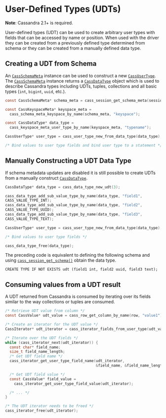 # User-Defined Types (UDTs)

**Note**: Cassandra 2.1+ is required.

User-defined types (UDT) can be used to create arbitrary user types with fields
that can be accessed by name or position. When used with the driver they can be
created from a previously defined type determined from schema or they can be
created from a manually defined data type.

## Creating a UDT from Schema

An [`CassSchemaMeta`] instance can be used to construct a new [`CassUserType`]. The
[`CassSchemaMeta`] instance returns a [`CassDataType`] object which is used to
describe Cassandra types including UDTs, tuples, collections and all basic types
(`int`, `bigint`, `uuid`, etc.).

```c
const CassSchemaMeta* schema_meta = cass_session_get_schema_meta(session);

const CassKeyspaceMeta* keyspace_meta =
  cass_schema_meta_keyspace_by_name(schema_meta, "keyspace");

const CassDataType* data_type =
  cass_keyspace_meta_user_type_by_name(keyspace_meta, "typename");

CassUserType* user_type = cass_user_type_new_from_data_type(data_type);

/* Bind values to user type fields and bind user type to a statement */
```

## Manually Constructing a UDT Data Type

If schema metadata updates are disabled it is still possible to create UDTs
from a manually construct [`CassDataType`].

```c
CassDataType* data_type = cass_data_type_new_udt(3);

cass_data_type_add_sub_value_type_by_name(data_type, "field1",
CASS_VALUE_TYPE_INT);
cass_data_type_add_sub_value_type_by_name(data_type, "field2",
CASS_VALUE_TYPE_UUID);
cass_data_type_add_sub_value_type_by_name(data_type, "field3",
CASS_VALUE_TYPE_TEXT);

CassUserType* user_type = cass_user_type_new_from_data_type(data_type);

/* Bind values to user type fields */

cass_data_type_free(data_type);
```

The preceding code is equivalent to defining the following schema and using
[`cass_session_get_schema()`] obtain the data type.

```cql
CREATE TYPE IF NOT EXISTS udt (field1 int, field2 uuid, field3 text);
```

## Consuming values from a UDT result

A UDT returned from Cassandra is consumed by iterating over its fields similar
to the way collections or tuples are consumed.

```c
/* Retrieve UDT value from column */
const CassValue* udt_value = cass_row_get_column_by_name(row, "value1");

/* Create an iterator for the UDT value */
CassIterator* udt_iterator = cass_iterator_fields_from_user_type(udt_value);

/* Iterate over the UDT fields */
while (cass_iterator_next(udt_iterator)) {
  const char* field_name;
  size_t field_name_length;
  /* Get UDT field name */
  cass_iterator_get_user_type_field_name(udt_iterator,
                                         &field_name, &field_name_length);

  /* Get UDT field value */
  const CassValue* field_value =
    cass_iterator_get_user_type_field_value(udt_iterator);

  /* ... */
}

/* The UDT iterator needs to be freed */
cass_iterator_free(udt_iterator);
```
[`CassSchemaMeta`]: http://docs.datastax.com/en/developer/cpp-driver/latest/api/struct.CassSchemaMeta/
[`CassUserType`]: http://docs.datastax.com/en/developer/cpp-driver/latest/api/struct.CassUserType/
[`CassDataType`]: http://docs.datastax.com/en/developer/cpp-driver/latest/api/struct.CassDataType/
[`cass_session_get_schema()`]: http://docs.datastax.com/en/developer/cpp-driver/latest/api/struct.CassSession/#cass-session-get-schema
